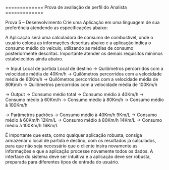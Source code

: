 ============= Prova de avaliação de perfil do Analista ============= 

Prova 5 – Desenvolvimento Crie uma Aplicação em uma linguagem de sua preferência atendendo as especificações abaixo:

A Aplicação será uma calculadora de consumo de combustível, onde o usuário coloca as informações descritas abaixo 
e a aplicação indica o consumo médio do veículo, utilizando as médias de consumo posteriormente descritas.
Importante atender os demais requisitos mínimos estabelecidos ainda abaixo.

-> Input Local de partida Local de destino
	-> Quilômetros percorridos com a velocidade média de 40Km/h
	-> Quilômetros percorridos com a velocidade média de 60Km/h
	-> Quilômetros percorridos com a velocidade média de 80Km/h
	-> Quilômetros percorridos com a velocidade média de 100Km/h

-> Output
	-> Consumo médio total
	-> Consumo médio à 40Km/h
	-> Consumo médio à 60Km/h
	-> Consumo médio à 80Km/h
	-> Consumo médio à 100Km/h

-> Parâmetros padrões 
	-> Consumo médio à 40Km/h 9Km/L
	-> Consumo médio à 60Km/h 12Km/L
	-> Consumo médio à 80Km/h 14Km/L
	-> Consumo médio à 100Km/h 16Km/L

É importante que esta, como qualquer aplicação robusta, consiga armazenar o local de partida e destino, com os resultados já calculados,
para que não seja necessário que o cliente insira novamente as informações e que a aplicação processe novamente todos os dados.
A interface do sistema deve ser intuitiva e a aplicação deve ser robusta, preparada para diferentes tipos de entrada do usuário.
